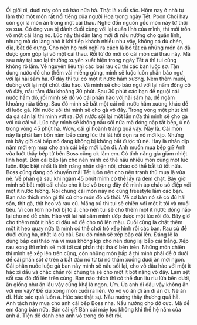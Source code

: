 Ối giời ơi, dưới này còn có hào nữa hả. Thật là xuất sắc. Hôm nay ở nhà tự làm thử một món rất nổi tiếng của người Hoa trong ngày Tết. Poon Choi hay còn gọi là món ăn trong một cái thau. Nghe đồn nguồn gốc món này từ thời xa xưa. Có ông vua bị đánh đuổi cùng với lại quân lính của mình, thì mới trốn vô một cái làng nọ. Lúc này thì dân làng mới đi nấu nướng cho quân lính, nhưng mà do làng nhỏ ít khi tiếp khách nhiều như vậy, không có đủ chén, dĩa, bát để đựng. Cho nên họ mới nghĩ ra cách là bỏ tất cả những món ăn đã được gom góp lại vô một cái thau. Rồi từ đó mới có cái món cải thau này. Mà sau này tại sao lại thường xuyên xuất hiện trong ngày Tết á thì tui cũng không rõ lắm. Về nguyên liệu thì các loại rau củ thì các bạn luộc sơ. Tận dụng nước đó cho thêm vài miếng gừng, mình sẽ luộc luôn phần bào ngư với lại hải sâm ha. Ở đây thì tui có một ít nước hầm xương. Nêm thêm muối, đường với lại một chút dầu hào. Và mình sẽ cho bào ngư với lại nấm đông cô vô đây, nấu tầm đâu khoảng 30 phút. Sau 30 phút các bạn để nguội cái nước hầm đó, rồi mình sẽ đổ vô cái phần hào với hải sâm ha, để ngâm khoảng nửa tiếng. Sau đó mình sẽ bắt một cái nồi nước hầm xương khác để đi luộc gà. Khi nước sôi thì mình sẽ cho gà vô đây. Trong vòng một phút khi da gà săn lại thì mình vớt ra. Đợi nước sôi lại một lần nữa thì mình sẽ cho gà với củ cải vô. Lúc này mình sẽ không nấu sôi nữa mà đóng nắp tắt bếp, ủ nó trong vòng 45 phút ha. Wow, cái gì hoành tráng quá vậy. Này là. Cái món này là phải làm bốn năm bếp cùng lúc thì lát hồi dọn ra nó mới kịp. Nhưng mà bây giờ cái bếp nó đang không bị không bắt được từ nè. Hay là nhân dịp năm mới em mua cho anh cái bếp mới luôn đi. Anh muốn mua bếp gì? Anh vừa lướt thấy bếp từ bên Boss cũng ok lắm em. Có tính năng gia giảm nhiệt linh hoạt. Bốn cái bếp lận cho nên mình có thể nấu nhiều món cùng một lúc luôn. Đặc biệt nhất là tính năng nhận diện nồi, chảo có thể bắt từ tốt nữa. Boss cũng đang có khuyến mãi Tết luôn nên cho nên tranh thủ mua là vừa nè. Về phần gà sau khi ngâm 45 phút mình có thể lấy ra đem chặt. Bây giờ mình sẽ bắt một cái chảo cho ít bơ vô trong đây để mình áp chảo sò điệp với một ít nước tương. Nói chung cái món này nó cũng freestyle lắm các bạn. Bạn nào thích món gì thì cứ cho món đó vô thôi. Về cơ bản nó sẽ có đủ hải sản, thịt gà, thịt heo và rau củ. Măng xú thì tui sẽ chiên với một ít tỏi và muối tiêu. Vì con tôm nó hơi bị to á, cho nên tui sẽ cho thêm một ít nước đóng nắp lại cho nó dễ chín. Hào với lại hải sâm mình ướp được một lúc rồi đó. Bây giờ cho thêm một ít hắc xì dầu vô để cho nó lên màu. Cuối cùng là chặt thêm một ít heo quay nữa là mình có thể chơi trò xếp hình rồi các bạn. Rau củ để dưới cùng ha, nhất là củ cải. Sau đó mình sẽ xếp bắp cải lên. Đáng lẽ là dùng bắp cải thảo mà vì mua không kịp cho nên dùng lại bắp cải trắng. Xếp rau xong thì mình sẽ mới tới cái phần thịt thà ở bên trên. Những món chiên thì mình sẽ xếp lên trên cùng, còn những món hấp á thì mình phải để ở dưới để cái phần sốt ở trên á bắt đầu nó từ từ nó thấm xuống dưới ăn mới ngon. Cái phần nước luộc gà ban nãy mình sẽ nấu sôi lại, cho vô dầu hào với một ít hắc xì dầu và chắc chắn rồi chúng ta sẽ cho một ít bột năng vô đây. Làm sệt sốt sau đó đổ lên trên cùng. Bạn nào thích thì có thể đun liu riu lửa bên dưới, ăn giống như ăn lẩu vậy cũng khá là ngon. Ưm. Ủa anh đi đâu vậy không ăn với em vậy? Để xíu xong món cuối ra liền. Vô vô vô ăn đi ăn đi ăn đi. Nè ăn đi. Hức sác quá luôn á. Hức sác thật sự. Nấu nướng thấy thương quá hả. Anh tách này mua cho anh cái bếp Boss nha. Nấu nướng cho đỡ cực. Mà để em đang bán nữa. Bán cái gì? Bán cái máy lọc không khí thế hệ năm của anh á. Tiện để dành cho anh vô trong đó hết rồi.